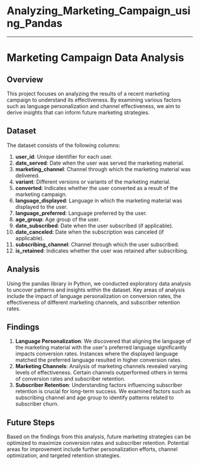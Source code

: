 # Analyzing_Marketing_Campaign_using_Pandas

---

# Marketing Campaign Data Analysis

## Overview
This project focuses on analyzing the results of a recent marketing campaign to understand its effectiveness. By examining various factors such as language personalization and channel effectiveness, we aim to derive insights that can inform future marketing strategies.

## Dataset
The dataset consists of the following columns:
1. **user_id**: Unique identifier for each user.
2. **date_served**: Date when the user was served the marketing material.
3. **marketing_channel**: Channel through which the marketing material was delivered.
4. **variant**: Different versions or variants of the marketing material.
5. **converted**: Indicates whether the user converted as a result of the marketing campaign.
6. **language_displayed**: Language in which the marketing material was displayed to the user.
7. **language_preferred**: Language preferred by the user.
8. **age_group**: Age group of the user.
9. **date_subscribed**: Date when the user subscribed (if applicable).
10. **date_canceled**: Date when the subscription was canceled (if applicable).
11. **subscribing_channel**: Channel through which the user subscribed.
12. **is_retained**: Indicates whether the user was retained after subscribing.

## Analysis
Using the pandas library in Python, we conducted exploratory data analysis to uncover patterns and insights within the dataset. Key areas of analysis include the impact of language personalization on conversion rates, the effectiveness of different marketing channels, and subscriber retention rates.

## Findings
1. **Language Personalization**: We discovered that aligning the language of the marketing material with the user's preferred language significantly impacts conversion rates. Instances where the displayed language matched the preferred language resulted in higher conversion rates.
2. **Marketing Channels**: Analysis of marketing channels revealed varying levels of effectiveness. Certain channels outperformed others in terms of conversion rates and subscriber retention.
3. **Subscriber Retention**: Understanding factors influencing subscriber retention is crucial for long-term success. We examined factors such as subscribing channel and age group to identify patterns related to subscriber churn.

## Future Steps
Based on the findings from this analysis, future marketing strategies can be optimized to maximize conversion rates and subscriber retention. Potential areas for improvement include further personalization efforts, channel optimization, and targeted retention strategies.

